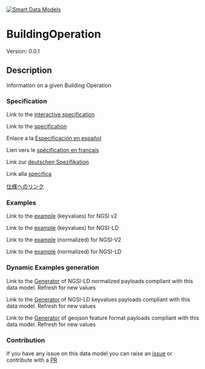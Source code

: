 [![Smart Data Models](https://smartdatamodels.org/wp-content/uploads/2022/01/SmartDataModels_logo.png "Logo")](https://smartdatamodels.org)
# BuildingOperation
Version: 0.0.1

## Description 

Information on a given Building Operation
### Specification

Link to the [interactive specification](https://swagger.lab.fiware.org/?url=https://smart-data-models.github.io/dataModel.Building/BuildingOperation/swagger.yaml)

Link to the [specification](https://github.com/smart-data-models/dataModel.Building/blob/master/BuildingOperation/doc/spec.md)

Enlace a la [Especificación en español](https://github.com/smart-data-models/dataModel.Building/blob/master/BuildingOperation/doc/spec_ES.md)

Lien vers le [spécification en français](https://github.com/smart-data-models/dataModel.Building/blob/master/BuildingOperation/doc/spec_FR.md)

Link zur [deutschen Spezifikation](https://github.com/smart-data-models/dataModel.Building/blob/master/BuildingOperation/doc/spec_DE.md)

Link alla [specifica](https://github.com/smart-data-models/dataModel.Building/blob/master/BuildingOperation/doc/spec_IT.md)

[仕様へのリンク](https://github.com/smart-data-models/dataModel.Building/blob/master/BuildingOperation/doc/spec_JA.md)
### Examples

Link to the [example](https://smart-data-models.github.io/dataModel.Building/BuildingOperation/examples/example.json) (keyvalues) for NGSI v2

Link to the [example](https://smart-data-models.github.io/dataModel.Building/BuildingOperation/examples/example.jsonld) (keyvalues) for NGSI-LD

Link to the [example](https://smart-data-models.github.io/dataModel.Building/BuildingOperation/examples/example-normalized.json) (normalized) for NGSI-V2

Link to the [example](https://smart-data-models.github.io/dataModel.Building/BuildingOperation/examples/example-normalized.jsonld) (normalized) for NGSI-LD
### Dynamic Examples generation

Link to the [Generator](https://smartdatamodels.org/extra/ngsi-ld_generator.php?schemaUrl=https://raw.githubusercontent.com/smart-data-models/dataModel.Building/master/BuildingOperation/schema.json&email=info@smartdatamodels.org) of NGSI-LD normalized payloads compliant with this data model. Refresh for new values

Link to the [Generator](https://smartdatamodels.org/extra/ngsi-ld_generator_keyvalues.php?schemaUrl=https://raw.githubusercontent.com/smart-data-models/dataModel.Building/master/BuildingOperation/schema.json&email=info@smartdatamodels.org) of NGSI-LD keyvalues payloads compliant with this data model. Refresh for new values

Link to the [Generator](https://smartdatamodels.org/extra/geojson_features_generator.php?schemaUrl=https://raw.githubusercontent.com/smart-data-models/dataModel.Building/master/BuildingOperation/schema.json&email=info@smartdatamodels.org) of geojson feature format payloads compliant with this data model. Refresh for new values
### Contribution

 If you have any issue on this data model you can raise an [issue](https://github.com/smart-data-models/dataModel.Building/issues)  or contribute with a [PR](https://github.com/smart-data-models/dataModel.Building/pulls)